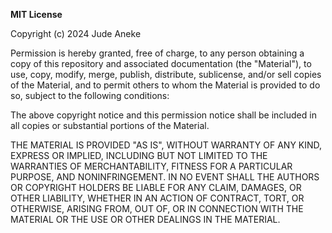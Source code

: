**MIT License**

Copyright (c) 2024 Jude Aneke

Permission is hereby granted, free of charge, to any person obtaining a copy of this repository and associated documentation (the "Material"), to use, copy, modify, merge, publish, distribute, sublicense, and/or sell copies of the Material, and to permit others to whom the Material is provided to do so, subject to the following conditions:

The above copyright notice and this permission notice shall be included in all copies or substantial portions of the Material.

THE MATERIAL IS PROVIDED "AS IS", WITHOUT WARRANTY OF ANY KIND, EXPRESS OR IMPLIED, INCLUDING BUT NOT LIMITED TO THE WARRANTIES OF MERCHANTABILITY, FITNESS FOR A PARTICULAR PURPOSE, AND NONINFRINGEMENT. IN NO EVENT SHALL THE AUTHORS OR COPYRIGHT HOLDERS BE LIABLE FOR ANY CLAIM, DAMAGES, OR OTHER LIABILITY, WHETHER IN AN ACTION OF CONTRACT, TORT, OR OTHERWISE, ARISING FROM, OUT OF, OR IN CONNECTION WITH THE MATERIAL OR THE USE OR OTHER DEALINGS IN THE MATERIAL.